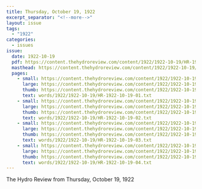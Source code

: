 ```yaml
---
title: Thursday, October 19, 1922
excerpt_separator: "<!--more-->"
layout: issue
tags:
  - "1922"
categories:
  - issues
issue:
  date: 1922-10-19
  pdf: https://content.thehydroreview.com/content/1922/1922-10-19/HR-1922-10-19.pdf
  masthead: https://content.thehydroreview.com/content/1922/1922-10-19/masthead/HR-1922-10-19.jpg
  pages:
    - small: https://content.thehydroreview.com/content/1922/1922-10-19/small/HR-1922-10-19-01.jpg
      large: https://content.thehydroreview.com/content/1922/1922-10-19/large/HR-1922-10-19-01.jpg
      thumb: https://content.thehydroreview.com/content/1922/1922-10-19/thumbnails/HR-1922-10-19-01.jpg
      text: words/1922/1922-10-19/HR-1922-10-19-01.txt
    - small: https://content.thehydroreview.com/content/1922/1922-10-19/small/HR-1922-10-19-02.jpg
      large: https://content.thehydroreview.com/content/1922/1922-10-19/large/HR-1922-10-19-02.jpg
      thumb: https://content.thehydroreview.com/content/1922/1922-10-19/thumbnails/HR-1922-10-19-02.jpg
      text: words/1922/1922-10-19/HR-1922-10-19-02.txt
    - small: https://content.thehydroreview.com/content/1922/1922-10-19/small/HR-1922-10-19-03.jpg
      large: https://content.thehydroreview.com/content/1922/1922-10-19/large/HR-1922-10-19-03.jpg
      thumb: https://content.thehydroreview.com/content/1922/1922-10-19/thumbnails/HR-1922-10-19-03.jpg
      text: words/1922/1922-10-19/HR-1922-10-19-03.txt
    - small: https://content.thehydroreview.com/content/1922/1922-10-19/small/HR-1922-10-19-04.jpg
      large: https://content.thehydroreview.com/content/1922/1922-10-19/large/HR-1922-10-19-04.jpg
      thumb: https://content.thehydroreview.com/content/1922/1922-10-19/thumbnails/HR-1922-10-19-04.jpg
      text: words/1922/1922-10-19/HR-1922-10-19-04.txt
---
```


The Hydro Review from Thursday, October 19, 1922

<!--more-->

